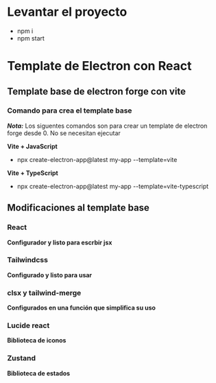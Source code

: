 # Levantar el proyecto

- npm i 
- npm start

# Template de Electron con React

## Template base de electron forge con vite

### Comando para crea el template base

_**Nota:**_ Los siguentes comandos son para crear un template de electron forge desde 0. No se necesitan ejecutar

**Vite + JavaScript**
- npx create-electron-app@latest my-app --template=vite

**Vite + TypeScript**
- npx create-electron-app@latest my-app --template=vite-typescript

## Modificaciones al template base

### React

**Configurador y listo para escrbir jsx**

### Tailwindcss

**Configurado y listo para usar**

### clsx y tailwind-merge

**Configurados en una función que simplifica su uso**

### Lucide react

**Biblioteca de iconos**

### Zustand

**Biblioteca de estados**